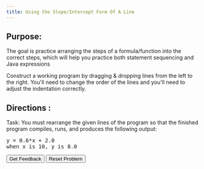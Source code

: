 ```yaml
---
title: Using the Slope/Intercept Form Of A Line
---
```


## Purpose:

 <p>The goal is practice arranging the steps of a formula/function into the correct steps, which will help you practice both statement sequencing and Java expressions</p>

<p>Construct a working program by dragging & dropping lines from the left to the right. You'll need to change the order of the lines and you'll need to adjust the indentation correctly.</p>

## Directions :

<div style="text-align: justify">
    <p>Task: You must rearrange the given lines of the program so that the finished program compiles, runs, and produces the following output:</p>
<pre>
y = 0.6*x + 2.0
when x is 10, y is 8.0
</pre>
</div>

<div id="sortableTrash" class="sortable-code"></div> 
<div id="sortable" class="sortable-code"></div> 
<div style="clear:both;"></div> 
<p> 
    <input id="feedbackLink" value="Get Feedback" type="button" /> 
    <input id="newInstanceLink" value="Reset Problem" type="button" /> 
</p> 
<script type="text/javascript"> 
(function(){
  var initial = "// Line 1: y = mx + b\n" +
    "// Line 2: Let's declare the variables in left-to-right order\n" +
    "class SlopeIntercept {\n" +
    "  public static void main(String[] args) {\n" +
    "      double y;\n" +
    "      double m = 3.0/5.0;\n" +
    "      double x = 10;\n" +
    "      double b = 2;\n" +
    "      double firstStep = m * x;\n" +
    "      y = firstStep + b;\n" +
    "      System.out.println(\"y = \" + m + \"*x + \" + b );\n" +
    "      System.out.println(\"when x is 10, y is \" + y);\n" +
    "  }\n" +
    "}";
  var parsonsPuzzle = new ParsonsWidget({
    "sortableId": "sortable",
    "max_wrong_lines": 10,
    "grader": ParsonsWidget._graders.LineBasedGrader,
    "exec_limit": 2500,
    "can_indent": true,
    "x_indent": 50,
    "lang": "en",
    "trashId": "sortableTrash"
  });
  parsonsPuzzle.init(initial);
  parsonsPuzzle.shuffleLines();
  $("#newInstanceLink").click(function(event){ 
      event.preventDefault(); 
      parsonsPuzzle.shuffleLines(); 
  }); 
  $("#feedbackLink").click(function(event){ 
      event.preventDefault(); 
      parsonsPuzzle.getFeedback(); 
  }); 
})(); 
</script>
